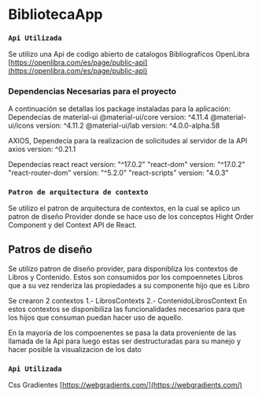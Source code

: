 # BibliotecaApp
### `Api Utilizada`

Se utilizo una Api de codigo abierto de catalogos Bibliograficos
OpenLibra [https://openlibra.com/es/page/public-api](https://openlibra.com/es/page/public-api) 

### Dependencias Necesarias para el proyecto

A continuación se detallas los package instaladas para la aplicación:
Dependecias de material-ui
    @material-ui/core   version: ^4.11.4
    @material-ui/icons  version: ^4.11.2
    @material-ui/lab    version: ^4.0.0-alpha.58

AXIOS, Dependecia para la realizacion de solicitudes al servidor de la API
    axios version: ^0.21.1

Dependecias react
    react               version: "^17.0.2"
    "react-dom"         version: "^17.0.2"
    "react-router-dom"  version: "^5.2.0"
    "react-scripts"     version: "4.0.3"
### `Patron de arquitectura de contexto`

Se utilizo el patron de arquitectura de contextos, en la cual se aplico un patron de diseño Provider donde se hace uso de los conceptos  Hight Order Component y del Context API de React.
    
## Patros de diseño
Se utilizo patron de diseño provider, para disponibliza los contextos de Libros y Contenido.
Estos son consumidos por los compoennetes Libros que a su vez renderiza las propiedades a su componente hijo que es Libro

Se crearon 2 contextos
    1.- LibrosContexts
    2.- ContenidoLibrosContext
En estos contextos se disponibiliza las funcionalidades necesarios para que los hijos que consuman puedan hacer uso de aquello.

En la mayoria de los compoenentes se pasa la data proveniente de las llamada de la Api para luego estas ser destructuradas para su manejo y hacer posible la visualizacion de los dato

### `Api Utilizada`
Css Gradientes [https://webgradients.com/](https://webgradients.com/) 

